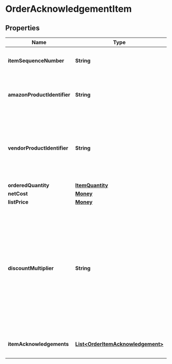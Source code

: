 # OrderAcknowledgementItem

## Properties
Name | Type | Description | Notes
------------ | ------------- | ------------- | -------------
**itemSequenceNumber** | **String** | Line item sequence number for the item. |  [optional]
**amazonProductIdentifier** | **String** | Amazon Standard Identification Number (ASIN) of an item. |  [optional]
**vendorProductIdentifier** | **String** | The vendor selected product identification of the item. Should be the same as was sent in the purchase order. |  [optional]
**orderedQuantity** | [**ItemQuantity**](ItemQuantity.md) |  | 
**netCost** | [**Money**](Money.md) |  | 
**listPrice** | [**Money**](Money.md) |  |  [optional]
**discountMultiplier** | **String** | The discount multiplier that should be applied to the price if a vendor sells books with a list price. This is a multiplier factor to arrive at a final discounted price. A multiplier of .90 would be the factor if a 10% discount is given. |  [optional]
**itemAcknowledgements** | [**List&lt;OrderItemAcknowledgement&gt;**](OrderItemAcknowledgement.md) | This is used to indicate acknowledged quantity. | 
